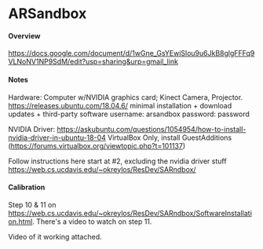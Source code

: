 # ARSandbox

#### Overview

https://docs.google.com/document/d/1wGne_GsYEwiSlou9u6JkB8glgFFFq9VLNoNV1NP9SdM/edit?usp=sharing&urp=gmail_link

#### Notes 
Hardware: Computer w/NVIDIA graphics card; Kinect Camera, Projector.
https://releases.ubuntu.com/18.04.6/
minimal installation + download updates + third-party software
username: arsandbox
password: password

NVIDIA Driver:
https://askubuntu.com/questions/1054954/how-to-install-nvidia-driver-in-ubuntu-18-04
VirtualBox Only, install GuestAdditions (https://forums.virtualbox.org/viewtopic.php?t=101137)

Follow instructions here start at #2, excluding the nvidia driver stuff
https://web.cs.ucdavis.edu/~okreylos/ResDev/SARndbox/

#### Calibration
Step 10 & 11 on https://web.cs.ucdavis.edu/~okreylos/ResDev/SARndbox/SoftwareInstallation.html. There's a video to watch on step 11.

Video of it working attached.
